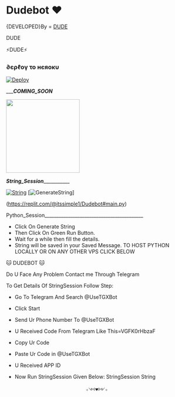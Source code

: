 # Dudebot ❤


{DEVELOPED}By = [DUDE](http://t.me/its_simple1)


DUDE

⚡DUDE⚡



<h3> ∂єρℓογ το нєяοκυ </h3>

[![Deploy](https://www.herokucdn.com/deploy/button.svg)](https://heroku.com/deploy?template=https://github.com/itssimple1/Dudebot)

__________COMING_SOON_______
<p><a href=https://github.com/itssimple1/Dudebot> <img src="https://img.shields.io/badge/Deploy%20To%20Railway-blueviolet?style=for-the-badge&logo=railway" width="200""/></a></p>


_______________String_Session__________________________

[![String](https://telegra.ph/file/5f0d2e3296ff946713ac1.jpg)](https://replit.com/@itssimple1/Dudebot#main.py) 
[![GenerateString](https://img.shields.io/badge/repl.it-generateString-yellowgreen)]
 
(https://replit.com/@itssimple1/Dudebot#main.py) 

Python_Session__________________________________________
- Click On Generate String
- Then Click On Green Run Button.
- Wait for a while then fill the details.
 - String will be saved in your Saved Message.
TO HOST PYTHON LOCALLY OR ON ANY OTHER VPS CLICK BELOW

🐱 DUDEBOT 🐱

Do U Face Any Problem Contact me Through Telegram

To Get Details Of StringSession Follow Step:
- Go To Telegram And Search @UseTGXBot
- Click Start
- Send Ur Phone Number To @UseTGXBot
- U Received Code From Telegram Like This=VGFK0rHbzaF
- Copy Ur Code
- Paste Ur Code in @UseTGXBot
- U Received APP ID
- Now Run StringSession Given Below:
StringSession
String


                                 ✧༺♥༻✧





